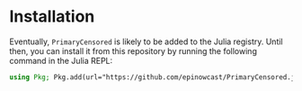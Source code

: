 # Installation

Eventually, `PrimaryCensored` is likely to be added to the Julia registry. Until then, you can install it from this repository by running the following command in the Julia REPL:

```julia
using Pkg; Pkg.add(url="https://github.com/epinowcast/PrimaryCensored.jl")
```
